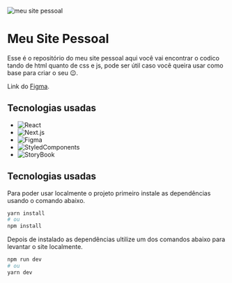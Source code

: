 ![meu site pessoal](https://user-images.githubusercontent.com/41239234/140803230-e2f2e692-293b-4a12-9c27-c28f7c301ea5.png)

# Meu Site Pessoal

Esse é o repositório do meu site pessoal aqui você vai encontrar o codico tando de html quanto de css e js, pode ser útil caso você queira usar como base para criar o seu 😉.

Link do [Figma](https://www.figma.com/file/xJLmixRYCTDI9tcX4JRbkk/by-blog?node-id=318%3A4).

## Tecnologias usadas

- ![React](https://img.shields.io/badge/React-20232A?style=for-the-badge&logo=react&logoColor=61DAFB)
- ![Next.js](https://img.shields.io/badge/next.js-000000?style=for-the-badge&logo=next.js&logoColor=white)
- ![Figma](https://img.shields.io/badge/Figma-F24E1E?style=for-the-badge&logo=figma&logoColor=white)
- ![StyledComponents](https://img.shields.io/badge/styled--components-DB7093?style=for-the-badge&logo=styled-components&logoColor=white)
- ![StoryBook](https://img.shields.io/badge/storybook-FF4785?style=for-the-badge&logo=storybook&logoColor=white)

## Tecnologias usadas

Para poder usar localmente o projeto primeiro instale as dependências usando o comando abaixo.

```bash
yarn install
# ou
npm install
```

Depois de instalado as dependências ultilize um dos comandos abaixo para levantar o site localmente.

```bash
npm run dev
# ou
yarn dev
```
